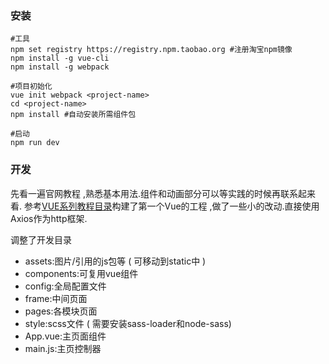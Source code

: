 ### 安装
```
#工具
npm set registry https://registry.npm.taobao.org #注册淘宝npm镜像
npm install -g vue-cli
npm install -g webpack 

#项目初始化
vue init webpack <project-name>
cd <project-name>
npm install #自动安装所需组件包

#启动
npm run dev
```

### 开发
先看一遍官网教程 ,熟悉基本用法.组件和动画部分可以等实践的时候再联系起来看.
参考[VUE系列教程目录](http://www.jianshu.com/p/6251ed0719c4)构建了第一个Vue的工程 ,做了一些小的改动.直接使用Axios作为http框架.

调整了开发目录
- assets:图片/引用的js包等 ( 可移动到static中 )
- components:可复用vue组件
- config:全局配置文件
- frame:中间页面
- pages:各模块页面
- style:scss文件 ( 需要安装sass-loader和node-sass)
- App.vue:主页面组件
- main.js:主页控制器
